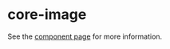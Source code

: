 core-image
=========

See the [component page](https://polymer-project.org/docs/elements/core-elements.html#core-image) for more information.
